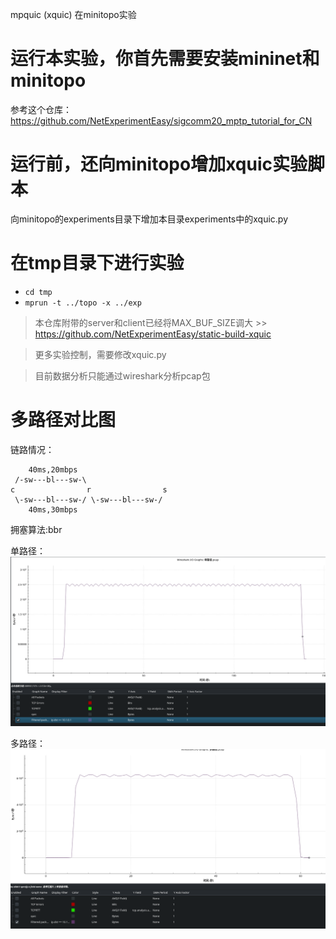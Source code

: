 mpquic (xquic) 在minitopo实验

# 运行本实验，你首先需要安装mininet和minitopo
参考这个仓库：https://github.com/NetExperimentEasy/sigcomm20_mptp_tutorial_for_CN

# 运行前，还向minitopo增加xquic实验脚本
向minitopo的experiments目录下增加本目录experiments中的xquic.py

# 在tmp目录下进行实验
- `cd tmp`
- `mprun -t ../topo -x ../exp`

> 本仓库附带的server和client已经将MAX_BUF_SIZE调大 >> https://github.com/NetExperimentEasy/static-build-xquic

> 更多实验控制，需要修改xquic.py

> 目前数据分析只能通过wireshark分析pcap包


# 多路径对比图

链路情况：

```
    40ms,20mbps
 /-sw---bl---sw-\ 
c                r                s
 \-sw---bl---sw-/ \-sw---bl---sw-/
    40ms,30mbps
```

拥塞算法:bbr

单路径：
![](./pics/2023-03-10_14-11-%E5%8D%95%E8%B7%AF%E5%BE%84.png)

多路径：
![](./pics/2023-03-10_14-13-%E5%A4%9A%E8%B7%AF%E5%BE%84.png)

